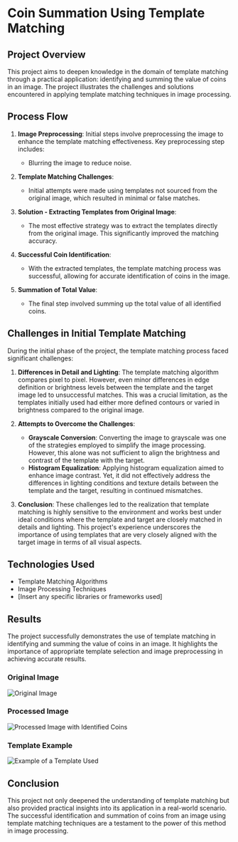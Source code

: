 # Coin Summation Using Template Matching

## Project Overview
This project aims to deepen knowledge in the domain of template matching through a practical application: identifying and summing the value of coins in an image. The project illustrates the challenges and solutions encountered in applying template matching techniques in image processing.

## Process Flow
1. **Image Preprocessing**: Initial steps involve preprocessing the image to enhance the template matching effectiveness. Key preprocessing step includes:
   - Blurring the image to reduce noise.

2. **Template Matching Challenges**:
   - Initial attempts were made using templates not sourced from the original image, which resulted in minimal or false matches.

3. **Solution - Extracting Templates from Original Image**:
   - The most effective strategy was to extract the templates directly from the original image. This significantly improved the matching accuracy.

4. **Successful Coin Identification**:
   - With the extracted templates, the template matching process was successful, allowing for accurate identification of coins in the image.

5. **Summation of Total Value**:
   - The final step involved summing up the total value of all identified coins.

## Challenges in Initial Template Matching

During the initial phase of the project, the template matching process faced significant challenges:

1. **Differences in Detail and Lighting**: The template matching algorithm compares pixel to pixel. However, even minor differences in edge definition or brightness levels between the template and the target image led to unsuccessful matches. This was a crucial limitation, as the templates initially used had either more defined contours or varied in brightness compared to the original image.

2. **Attempts to Overcome the Challenges**:
    - **Grayscale Conversion**: Converting the image to grayscale was one of the strategies employed to simplify the image processing. However, this alone was not sufficient to align the brightness and contrast of the template with the target.
    - **Histogram Equalization**: Applying histogram equalization aimed to enhance image contrast. Yet, it did not effectively address the differences in lighting conditions and texture details between the template and the target, resulting in continued mismatches.

3. **Conclusion**: These challenges led to the realization that template matching is highly sensitive to the environment and works best under ideal conditions where the template and target are closely matched in details and lighting. This project's experience underscores the importance of using templates that are very closely aligned with the target image in terms of all visual aspects.

## Technologies Used
- Template Matching Algorithms
- Image Processing Techniques
- [Insert any specific libraries or frameworks used]

## Results
The project successfully demonstrates the use of template matching in identifying and summing the value of coins in an image. It highlights the importance of appropriate template selection and image preprocessing in achieving accurate results.

### Original Image
![Original Image](path/to/original/image.jpg)

### Processed Image
![Processed Image with Identified Coins](path/to/processed/image.jpg)

### Template Example
![Example of a Template Used](path/to/template/image.jpg)

## Conclusion
This project not only deepened the understanding of template matching but also provided practical insights into its application in a real-world scenario. The successful identification and summation of coins from an image using template matching techniques are a testament to the power of this method in image processing.
